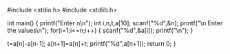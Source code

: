 #include <stdio.h>
#include <stdlib.h>

int main()
{
    printf("Enter  n\n");
    int i,n,t,a[10];
    scanf("%d",&n);
    printf("\n Enter the values\n");
   for(i=1;i<=n;i++)
   {
       scanf("%d",&a[i]);
       printf("\n");
   }

t=a[n]-a[n-1];
a[n+1]=a[n]+t;
printf("%d",a[n+1]);
    return 0;
}
